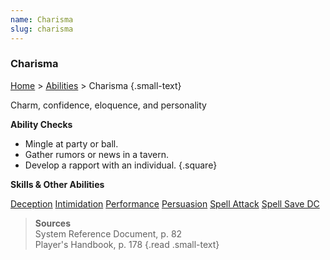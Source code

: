 ```yaml
---
name: Charisma
slug: charisma
---
```

### Charisma
[Home](dm-operations-center) > [Abilities](abilities) > Charisma {.small-text}

Charm, confidence, eloquence, and personality
    
**Ability Checks**<br/>
- Mingle at party or ball.
- Gather rumors or news in a tavern.
- Develop a rapport with an individual.
{.square}

**Skills & Other Abilities**
<div class="menu-container">
    <a href="deception">Deception</a>
    <a href="intimidation">Intimidation</a>
    <a href="performance">Performance</a>
    <a href="persuasion">Persuasion</a>
    <a href="spell-attack-bonus">Spell Attack</a>
    <a href="spell-save-dc">Spell Save DC</a>
</div>

> **Sources** <br/>
> System Reference Document, p. 82<br/>
> Player's Handbook, p. 178
{.read .small-text}


